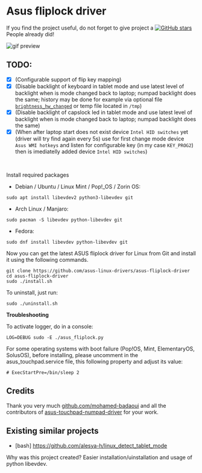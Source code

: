 # Asus fliplock driver

If you find the project useful, do not forget to give project a [![GitHub stars](https://img.shields.io/github/stars/asus-linux-drivers/asus-fliplock-driver.svg?style=flat-square)](https://github.com/asus-linux-drivers/asus-fliplock-driver/stargazers) People already did!

![gif preview](./preview.gif)

## TODO:

- [x] (Configurable support of flip key mapping)
- [x] (Disable backlight of keyboard in tablet mode and use latest level of backlight when is mode changed back to laptop; numpad backlight does the same; history may be done for example via optional file [`brightness_hw_changed`](https://patchwork.kernel.org/project/platform-driver-x86/patch/20170129134252.6185-1-hdegoede@redhat.com/) or temp file located in `/tmp`)
- [x] (Disable backlight of capslock led in tablet mode and use latest level of backlight when is mode changed back to laptop; numpad backlight does the same)
- [x] (When after laptop start does not exist device `Intel HID switches` yet (driver will try find again every 5s) use for first change mode device `Asus WMI hotkeys` and listen for configurable key (in my case `KEY_PROG2`) then is imediatelly added device `Intel HID switches`)

<br/>

Install required packages

- Debian / Ubuntu / Linux Mint / Pop!_OS / Zorin OS:
```
sudo apt install libevdev2 python3-libevdev git
```

- Arch Linux / Manjaro:
```
sudo pacman -S libevdev python-libevdev git
```

- Fedora:
```
sudo dnf install libevdev python-libevdev git
```


Now you can get the latest ASUS fliplock driver for Linux from Git and install it using the following commands.
```
git clone https://github.com/asus-linux-drivers/asus-fliplock-driver
cd asus-fliplock-driver
sudo ./install.sh
```

To uninstall, just run:
```
sudo ./uninstall.sh
```

**Troubleshooting**

To activate logger, do in a console:
```
LOG=DEBUG sudo -E ./asus_fliplock.py
```

For some operating systems with boot failure (Pop!OS, Mint, ElementaryOS, SolusOS), before installing, please uncomment in the asus_touchpad.service file, this following property and adjust its value:
```
# ExecStartPre=/bin/sleep 2
```

## Credits

Thank you very much [github.com/mohamed-badaoui](github.com/mohamed-badaoui) and all the contributors of [asus-touchpad-numpad-driver](https://github.com/mohamed-badaoui/asus-touchpad-numpad-driver) for your work.

## Existing similar projects

- [bash] https://github.com/alesya-h/linux_detect_tablet_mode

Why was this project created? Easier installation/uinstallation and usage of python libevdev.
